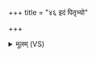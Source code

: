 +++
title = "४६ इदं पितृभ्यो"

+++
<details><summary>मूलम् (VS)</summary>

इ॒दं पि॒तृभ्यो॒नमो॑ अस्त्व॒द्य ये पूर्वा॑सो॒ ये अप॑रास ई॒युः। ये पार्थि॑वे॒ रज॒स्यानिष॑क्ता॒ ये वा॑ नू॒नं सु॑वृ॒जना॑सु दि॒क्षु ॥
</details>